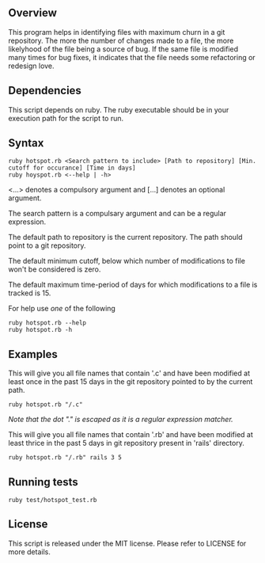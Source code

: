 Overview
--------

This program helps in identifying files with maximum churn in a git repository. The more the number of changes made to a file, the more likelyhood of the file being a source of bug. If the same file is modified many times for bug fixes, it indicates that the file needs some refactoring or redesign love.


Dependencies
------------

This script depends on ruby. The ruby executable should be in your execution path for the script to run.

Syntax
------

``` script
ruby hotspot.rb <Search pattern to include> [Path to repository] [Min. cutoff for occurance] [Time in days]
ruby hoyspot.rb <--help | -h>
```

<...> denotes a compulsory argument and [...] denotes an optional argument.

The search pattern is a compulsary argument and can be a regular expression.

The default path to repository is the current repository. The path should point to a git repository.

The default minimum cutoff, below which number of modifications to file won't be considered is zero.

The default maximum time-period of days for which modifications to a file is tracked is 15.

For help use *one* of the following

``` script
ruby hotspot.rb --help
ruby hotspot.rb -h
```

Examples
--------

This will give you all file names that contain '.c' and have been modified at least once in the past 15 days in the git repository pointed to by the current path.

``` script
ruby hotspot.rb "/.c"
```

*Note that the dot "." is escaped as it is a regular expression matcher.*

This will give you all file names that contain '.rb' and have been modified at least thrice in the past 5 days in git repository present in 'rails' directory.

``` script
ruby hotspot.rb "/.rb" rails 3 5
```

Running tests
-------------

``` script
ruby test/hotspot_test.rb
```

License
-------

This script is released under the MIT license. Please refer to LICENSE for more details.
